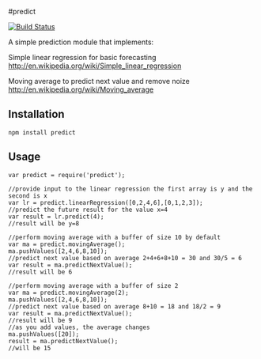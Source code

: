 #predict

[![Build Status](https://secure.travis-ci.org/jbpringuey/predict.png)](http://travis-ci.org/jbpringuey/predict)

A simple prediction module that implements:

Simple linear regression for basic forecasting http://en.wikipedia.org/wiki/Simple_linear_regression

Moving average to predict next value and remove noize http://en.wikipedia.org/wiki/Moving_average

## Installation

	npm install predict

## Usage
	
	var predict = require('predict');

	//provide input to the linear regression the first array is y and the second is x
	var lr = predict.linearRegression([0,2,4,6],[0,1,2,3]);
	//predict the future result for the value x=4 
	var result = lr.predict(4);	
	//result will be y=8

	//perform moving average with a buffer of size 10 by default 
	var ma = predict.movingAverage();
    ma.pushValues([2,4,6,8,10]);
    //predict next value based on average 2+4+6+8+10 = 30 and 30/5 = 6
    var result = ma.predictNextValue();
    //result will be 6

	//perform moving average with a buffer of size 2 
	var ma = predict.movingAverage(2);
    ma.pushValues([2,4,6,8,10]);
    //predict next value based on average 8+10 = 18 and 18/2 = 9
    var result = ma.predictNextValue();
    //result will be 9
    //as you add values, the average changes
    ma.pushValues([20]);
    result = ma.predictNextValue();
    //will be 15
